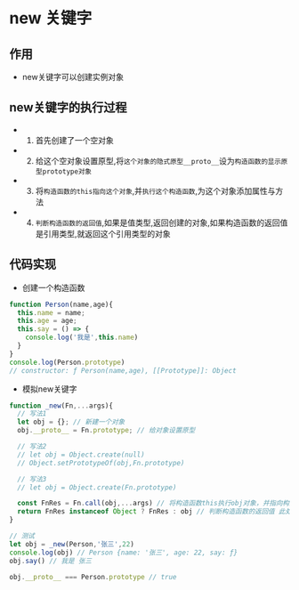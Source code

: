 # new 关键字

## 作用

- new关键字可以创建实例对象

## new关键字的执行过程
- 1. 首先创建了一个空对象
- 2. 给这个空对象设置原型,将`这个对象的隐式原型__proto__`设为`构造函数的显示原型prototype对象`
- 3. 将`构造函数的this指向这个对象`,并`执行这个构造函数`,为这个对象添加属性与方法
- 4. `判断构造函数的返回值`,如果是值类型,返回创建的对象,如果构造函数的返回值是引用类型,就返回这个引用类型的对象

## 代码实现
- 创建一个构造函数
```js
function Person(name,age){
  this.name = name;
  this.age = age;
  this.say = () => {
    console.log('我是',this.name)
  }
}
console.log(Person.prototype)
// constructor: ƒ Person(name,age), [[Prototype]]: Object

```
- 模拟new关键字
```js
function _new(Fn,...args){
  // 写法1
  let obj = {}; // 新建一个对象
  obj.__proto__ = Fn.prototype; // 给对象设置原型

  // 写法2
  // let obj = Object.create(null)
  // Object.setPrototypeOf(obj,Fn.prototype)

  // 写法3
  // let obj = Object.create(Fn.prototype)

  const FnRes = Fn.call(obj,...args) // 将构造函数this执行obj对象，并指向构造函数,返回值是构造函数的返回值
  return FnRes instanceof Object ? FnRes : obj // 判断构造函数的返回值 此处返回值为undefined,为基本类型,所有返回新建的对象
}

// 测试
let obj = _new(Person,'张三',22)
console.log(obj) // Person {name: '张三', age: 22, say: ƒ}
obj.say() // 我是 张三

obj.__proto__ === Person.prototype // true
```

